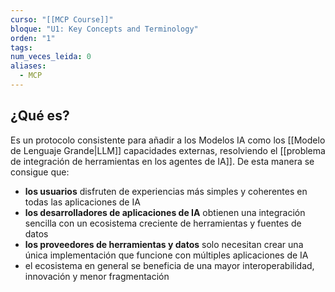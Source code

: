 ```yaml
---
curso: "[[MCP Course]]"
bloque: "U1: Key Concepts and Terminology"
orden: "1"
tags: 
num_veces_leida: 0
aliases:
  - MCP
---
```

## ¿Qué es?

Es un protocolo consistente para añadir a los Modelos IA como los [[Modelo de Lenguaje Grande|LLM]]  capacidades externas, resolviendo el [[problema de integración de herramientas en los agentes de IA]].  De esta manera se consigue que:

- **los usuarios** disfruten de experiencias más simples y coherentes en todas las aplicaciones de IA 
- **los desarrolladores de aplicaciones de IA** obtienen una integración sencilla con un ecosistema creciente de herramientas y fuentes de datos  
- **los proveedores de herramientas y datos** solo necesitan crear una única implementación que funcione con múltiples aplicaciones de IA  
- el ecosistema en general se beneficia de una mayor interoperabilidad, innovación y menor fragmentación
